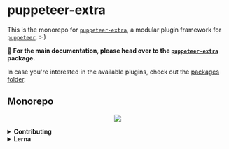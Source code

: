 # puppeteer-extra

This is the monorepo for [`puppeteer-extra`](./packages/puppeteer-extra), a modular plugin framework for [`puppeteer`](https://github.com/GoogleChrome/puppeteer). :-)

🌟 **For the main documentation, please head over to the [`puppeteer-extra`](./packages/puppeteer-extra) package.**

In case you're interested in the available plugins, check out the [packages folder](./packages/).

## Monorepo

<p align="center">
  <img src="https://i.imgur.com/EuqiF5F.png" />
</p>

<details>
 <summary><strong>Contributing</strong></summary>

### Contributing

PRs and new plugins are welcome! The plugin API for `puppeteer-extra` is clean and fun to use. Have a look the [`PuppeteerExtraPlugin`](./packages/puppeteer-extra-plugin) base class documentation to get going and check out the [existing plugins](./packages/) (minimal example is the [anonymize-ua](./packages/puppeteer-extra-plugin-anonymize-ua/index.js) plugin) for reference.

We use a [monorepo](https://github.com/berstend/puppeteer-extra) powered by [Lerna](https://github.com/lerna/lerna#--use-workspaces) (and yarn workspaces), [ava](https://github.com/avajs/ava) for testing, the [standard](https://standardjs.com/) style for linting and [JSDoc](http://usejsdoc.org/about-getting-started.html) heavily to auto-generate markdown [documentation](https://github.com/documentationjs/documentation) based on code. :-)

</details>

<details>
 <summary><strong>Lerna</strong></summary><br/>

This is monorepo is powered by [Lerna](https://github.com/lerna/lerna) and yarn workspaces.

#### Development flow

```bash
# Install deps
yarn

# Bootstrap the packages in the current Lerna repo.
# Installs all of their dependencies and links any cross-dependencies.
yarn bootstrap

# Install debug in all packages
yarn lerna add debug

# Install fs-extra to puppeteer-extra-plugin-user-data-dir
yarn lerna add fs-extra --scope=puppeteer-extra-plugin-user-data-dir

# Remove dependency
# https://github.com/lerna/lerna/issues/833
yarn lerna exec --concurrency 1 'yarn remove fs-extra; echo 0'

# Run test in all packages
yarn test

# Update JSDoc based documentation in markdown files
yarn docs

# Upgrade project wide deps like puppeteer
# (We keep the devDependency version blurry with @next)
rm -rf node_modules
rm -rf yarn.lock
yarn
yarn lerna bootstrap

# Update deps within packages (interactive)
yarn lernaupdate

# If in doubt :-(
yarn lerna exec "rm -f yarn.lock; rm -rf node_modules; echo 0"
rm -f yarn.lock &&  rm -rf node_modules && yarn cache clean
```

</details>
